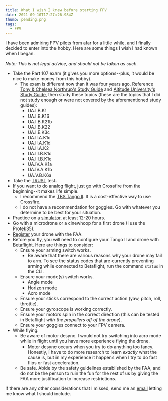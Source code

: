 ```yaml
---
title: What I wish I knew before starting FPV
date: 2021-09-10T17:27:26.984Z
thumb: pending.png
tags:
  - FPV
---
```


I have been admiring FPV pilots from afar for a little while, and I finally decided to enter into the hobby. Here are some things I wish I had known when I began.

_Note: This is not legal advice, and should not be taken as such._

- Take the Part 107 exam (it gives you more options--plus, it would be nice to make money from this hobby).
  - The exam is different now than it was four years ago. Reference [Tony & Chelsea Northrup's Study Guide](https://youtu.be/6_ucCKFJUCU) and [
Altitude University's Study Guide](https://youtu.be/GeaJW11dHUg), then study these topics (these are the topics that I did not study enough or were not covered by the aforementioned study guides):
    - UA.I.B.K1
    - UA.I.B.K16
    - UA.I.B.K21b
    - UA.I.B.K22
    - UA.I.E.K3c
    - UA.II.A.K1c
    - UA.II.A.K1d
    - UA.II.A.K2
    - UA.III.B.K1c
    - UA.III.B.K1e
    - UA.IV.A.K1a
    - UA.IV.A.K1b
    - UA.V.B.K6a
- Take the [TRUST](https://www.faa.gov/uas/recreational_fliers/knowledge_test_updates/) test.
- If you want to do analog flight, just go with Crossfire from the beginning--it makes life simple.
  - I recommend the [TBS Tango II](https://www.team-blacksheep.com/products/prod:tbs_tango_2). It is a cost-effective way to use Crossfire.
  - I do not have a recommendation for goggles. Go with whatever you determine to be best for your situation.
- Practice on a [simulator](https://thedroneracingleague.com/play/), at least 12-20 hours.
- Go with a microdrone or a cinewhoop for a first drone (I use the [Protek35](https://shop.iflight-rc.com/protek35-cinewhoop-analog-bnf-pro1399)).
- [Register](https://faadronezone.faa.gov/#/) your drone with the FAA.
- Before you fly, you will need to configure your Tango II and drone with [Betaflight](https://betaflight.com/). Here are things to consider:
  - Ensure your arming switch works.
    - Be aware that there are various reasons why your drone may fail to arm. To see the status codes that are currently preventing arming while connected to Betaflight, run the command `status` in the CLI.
  - Ensure your mode(s) switch works.
    - Angle mode
    - Horizon mode
    - Acro mode
  - Ensure your sticks correspond to the correct action (yaw, pitch, roll, throttle).
  - Ensure your gyroscope is working correctly.
  - Ensure your motors spin in the correct direction (this can be tested in Betaflight _with the propellers off of the drone_).
  - Ensure your goggles connect to your FPV camera.
- While flying:
  - Be aware of motor desync. I would not try switching into acro mode while in flight until you have more experience flying the drone.
    - Motor desync occurs when you try to do anything too fancy. Honestly, I have to do more research to learn _exactly_ what the cause is, but in my experience it happens when I try to do fast flips or fast acceleration.
  - Be safe. Abide by the safety guidelines established by the FAA, and do not be the person to ruin the fun for the rest of us by giving the FAA more justification to increase restrictions.

If there are any other considerations that I missed, send me an [email](mailto:christopherkapic@gmail.com) letting me know what I should include.
